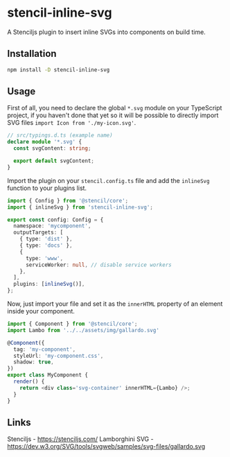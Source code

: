 # stencil-inline-svg

A Stenciljs plugin to insert inline SVGs into components on build time.

## Installation

```bash
npm install -D stencil-inline-svg
```

## Usage

First of all, you need to declare the global `*.svg` module on your TypeScript project, if you haven't done that yet so it will be possible to directly import SVG files `import Icon from './my-icon.svg'`.

```Typescript
// src/typings.d.ts (example name)
declare module '*.svg' {
  const svgContent: string;

  export default svgContent;
}
```

Import the plugin on your `stencil.config.ts` file and add the `inlineSvg` function to your plugins list.

```Typescript
import { Config } from '@stencil/core';
import { inlineSvg } from 'stencil-inline-svg';

export const config: Config = {
  namespace: 'mycomponent',
  outputTargets: [
    { type: 'dist' },
    { type: 'docs' },
    {
      type: 'www',
      serviceWorker: null, // disable service workers
    },
  ],
  plugins: [inlineSvg()],
};
```

Now, just import your file and set it as the `innerHTML` property of an element inside your component.

```Typescript
import { Component } from '@stencil/core';
import Lambo from '../../assets/img/gallardo.svg'

@Component({
  tag: 'my-component',
  styleUrl: 'my-component.css',
  shadow: true,
})
export class MyComponent {
  render() {
    return <div class='svg-container' innerHTML={Lambo} />;
  }
}
```

## Links

Stenciljs - https://stenciljs.com/
Lamborghini SVG - https://dev.w3.org/SVG/tools/svgweb/samples/svg-files/gallardo.svg
